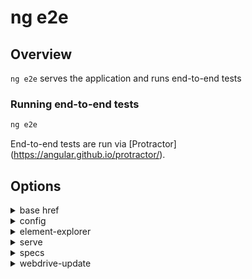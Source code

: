 <!-- Links in /docs/documentation should NOT have `.md` at the end, because they end up in our wiki at release. -->

# ng e2e

## Overview
`ng e2e` serves the application and runs end-to-end tests

### Running end-to-end tests

```bash
ng e2e
```

End-to-end tests are run via [Protractor] (https://angular.github.io/protractor/).

## Options
<details>
  <summary>base href</summary>
  <p>
    <code>--base-href</code>
  </p>
  <p>
    Override the baseUrl in the protractor config. Defaults to the baseUrl in the protractor config.
  </p>
</details>

<details>
  <summary>config</summary>
  <p>
    <code>--config</code> (aliases: <code>-c</code>)
  </p>
  <p>
    Use a specific config file. Defaults to the protractor config file in `.angular-cli.json`.
  </p>
</details>

<details>
  <summary>element-explorer</summary>
  <p>
    <code>--element-explorer</code> (aliases: <code>-ee</code>) <em>default value: false</em>
  </p>
  <p>
    Start Protractor's [Element Explorer](https://github.com/angular/protractor/blob/master/docs/debugging.md#testing-out-protractor-interactively) for debugging.
  </p>
</details>

<details>
  <summary>serve</summary>
  <p>
    <code>--serve</code> (aliases: <code>-s</code>) <em>default value: true</em>
  </p>
  <p>
    Compile and Serve the app. All serve options are also available. The live-reload option defaults to false, and the default port will be random.
  </p>
  <p>
    NOTE: Build failure will not launch the e2e task. You must first fix error(s) and run e2e again.
  </p>
</details>

<details>
  <summary>specs</summary>
  <p>
    <code>--specs</code> (aliases: <code>-sp</code>) <em>default value: []</em>
  </p>
  <p>
    Override specs in the protractor config. Can send in multiple specs by repeating flag (ng e2e --specs=spec1.ts --specs=spec2.ts).
  </p>
</details>

<details>
  <summary>webdrive-update</summary>
  <p>
    <code>--webdrive-update</code> (aliases: <code>-wu</code>) <em>default value: true</em>
  </p>
  <p>
    Try to update webdriver.
  </p>
</details>
